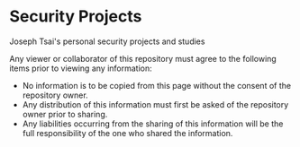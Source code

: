 # Security Projects
Joseph Tsai's personal security projects and studies


Any viewer or collaborator of this repository must agree to the following items prior to viewing any information:
* No information is to be copied from this page without the consent of the repository owner. 
* Any distribution of this information must first be asked of the repository owner prior to sharing. 
* Any liabilities occurring from the sharing of this information will be the full responsibility of the one who shared the information.
